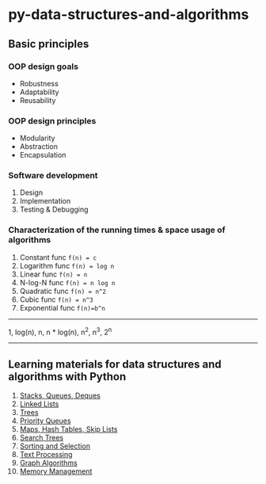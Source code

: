 # py-data-structures-and-algorithms

## Basic principles
### OOP design goals

- Robustness
- Adaptability
- Reusability

### OOP design principles

- Modularity
- Abstraction
- Encapsulation

### Software development

1. Design
2. Implementation
3. Testing & Debugging

### Characterization of the running times & space usage of algorithms

1. Constant func `f(n) = c`
2. Logarithm func `f(n) = log n`
3. Linear func `f(n) = n`
4. N-log-N func `f(n) = n log n`
5. Quadratic func `f(n) = n^2`
6. Cubic func `f(n) = n^3`
7. Exponential func `f(n)=b^n`

----

1, log(n), n, n * log(n), n<sup>2</sup>, n<sup>3</sup>, 2<sup>n</sup>

---
## Learning materials for data structures and algorithms with Python

1. [Stacks, Queues, Deques](https://github.com/uoshvis/py-data-structures-and-algorithms/tree/main/stacks_queues_deques)
2. [Linked Lists](https://github.com/uoshvis/py-data-structures-and-algorithms/tree/main/linked_list)
3. [Trees](https://github.com/uoshvis/py-data-structures-and-algorithms/tree/main/trees)
4. [Priority Queues](https://github.com/uoshvis/py-data-structures-and-algorithms/tree/main/priority_queues)
5. [Maps, Hash Tables, Skip Lists](https://github.com/uoshvis/py-data-structures-and-algorithms/tree/main/maps_hash_table_skip_lists)
6. [Search Trees](https://github.com/uoshvis/py-data-structures-and-algorithms/tree/main/search_trees)
7. [Sorting and Selection](https://github.com/uoshvis/py-data-structures-and-algorithms/tree/main/sorting_and_selection)
8. [Text Processing](https://github.com/uoshvis/py-data-structures-and-algorithms/tree/main/text_processing)
9. [Graph Algorithms](https://github.com/uoshvis/py-data-structures-and-algorithms/tree/main/graph_algorithms)
10. [Memory Management](https://github.com/uoshvis/py-data-structures-and-algorithms/tree/main/memory_management)
